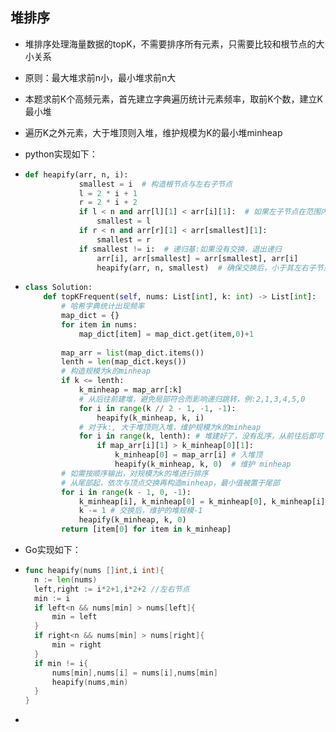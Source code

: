 ## 堆排序

- 堆排序处理海量数据的topK，不需要排序所有元素，只需要比较和根节点的大小关系

- 原则：最大堆求前n小，最小堆求前n大

- 本题求前K个高频元素，首先建立字典遍历统计元素频率，取前K个数，建立K最小堆

- 遍历K之外元素，大于堆顶则入堆，维护规模为K的最小堆minheap

- python实现如下：

- ```python
  def heapify(arr, n, i):
              smallest = i  # 构造根节点与左右子节点
              l = 2 * i + 1
              r = 2 * i + 2
              if l < n and arr[l][1] < arr[i][1]:  # 如果左子节点在范围内且小于父节点
                  smallest = l
              if r < n and arr[r][1] < arr[smallest][1]:
                  smallest = r
              if smallest != i:  # 递归基:如果没有交换，退出递归
                  arr[i], arr[smallest] = arr[smallest], arr[i]
                  heapify(arr, n, smallest)  # 确保交换后，小于其左右子节点
  ```

- ```python
  class Solution:
      def topKFrequent(self, nums: List[int], k: int) -> List[int]: 
          # 哈希字典统计出现频率
          map_dict = {}
          for item in nums:
              map_dict[item] = map_dict.get(item,0)+1
              
          map_arr = list(map_dict.items())
          lenth = len(map_dict.keys())
          # 构造规模为k的minheap
          if k <= lenth:
              k_minheap = map_arr[:k]
              # 从后往前建堆，避免局部符合而影响递归跳转，例:2,1,3,4,5,0
              for i in range(k // 2 - 1, -1, -1): 
                  heapify(k_minheap, k, i)
              # 对于k:, 大于堆顶则入堆，维护规模为k的minheap
              for i in range(k, lenth): # 堆建好了，没有乱序，从前往后即可
                  if map_arr[i][1] > k_minheap[0][1]:
                      k_minheap[0] = map_arr[i] # 入堆顶
                      heapify(k_minheap, k, 0)  # 维护 minheap
          # 如需按顺序输出，对规模为k的堆进行排序
          # 从尾部起，依次与顶点交换再构造minheap，最小值被置于尾部
          for i in range(k - 1, 0, -1):
              k_minheap[i], k_minheap[0] = k_minheap[0], k_minheap[i]
              k -= 1 # 交换后，维护的堆规模-1
              heapify(k_minheap, k, 0)
          return [item[0] for item in k_minheap]
  ```

- Go实现如下：

- ```go
  func heapify(nums []int,i int){
  	n := len(nums)
  	left,right := i*2+1,i*2+2 //左右节点
  	min := i
  	if left<n && nums[min] > nums[left]{
  		min = left
  	}
  	if right<n && nums[min] > nums[right]{
  		min = right
  	}
  	if min != i{
  		nums[min],nums[i] = nums[i],nums[min]
  		heapify(nums,min)
  	}
  }
  ```

- 